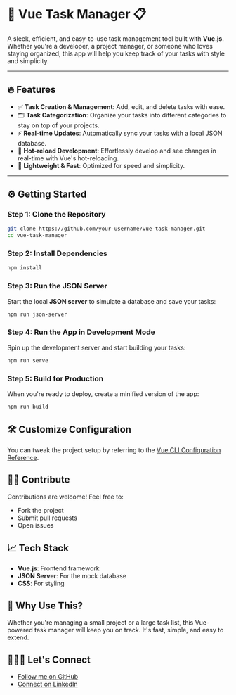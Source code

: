# 🚀 **Vue Task Manager** 📋

A sleek, efficient, and easy-to-use task management tool built with **Vue.js**. Whether you're a developer, a project manager, or someone who loves staying organized, this app will help you keep track of your tasks with style and simplicity.

---

## 🔥 **Features**
- ✅ **Task Creation & Management**: Add, edit, and delete tasks with ease.
- 🗂️ **Task Categorization**: Organize your tasks into different categories to stay on top of your projects.
- ⚡ **Real-time Updates**: Automatically sync your tasks with a local JSON database.
- 🎨 **Hot-reload Development**: Effortlessly develop and see changes in real-time with Vue's hot-reloading.
- 🚀 **Lightweight & Fast**: Optimized for speed and simplicity.

---

## ⚙️ **Getting Started**

### Step 1: Clone the Repository
```bash
git clone https://github.com/your-username/vue-task-manager.git
cd vue-task-manager
```

### Step 2: Install Dependencies
```bash
npm install
```

### Step 3: Run the JSON Server
Start the local **JSON server** to simulate a database and save your tasks:
```bash
npm run json-server
```

### Step 4: Run the App in Development Mode
Spin up the development server and start building your tasks:
```bash
npm run serve
```

### Step 5: Build for Production
When you're ready to deploy, create a minified version of the app:
```bash
npm run build
```

## 🛠️ **Customize Configuration**
You can tweak the project setup by referring to the [Vue CLI Configuration Reference](https://cli.vuejs.org/config/).

## 🧑‍💻 **Contribute**
Contributions are welcome! Feel free to:
- Fork the project
- Submit pull requests
- Open issues

## 📈 **Tech Stack**
* **Vue.js**: Frontend framework
* **JSON Server**: For the mock database
* **CSS**: For styling

## 🎯 **Why Use This?**
Whether you're managing a small project or a large task list, this Vue-powered task manager will keep you on track. It's fast, simple, and easy to extend.

## 🧑‍🤝‍🧑 **Let's Connect**
* [Follow me on GitHub](https://github.com/malakbadawyy)
* [Connect on LinkedIn](https://www.linkedin.com/in/malak-badawy-200293205/)
